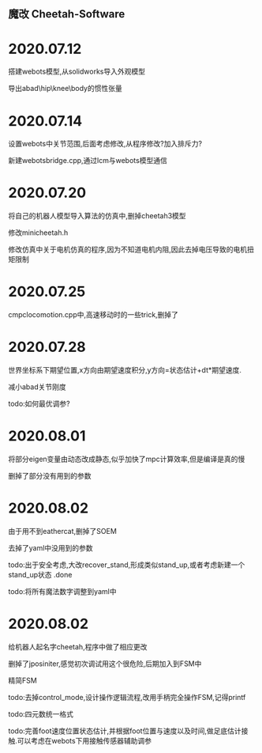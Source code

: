 ## 魔改 Cheetah-Software
# 2020.07.12
搭建webots模型,从solidworks导入外观模型

导出abad\hip\knee\body的惯性张量
# 2020.07.14
设置webots中关节范围,后面考虑修改,从程序修改?加入排斥力?

新建webotsbridge.cpp,通过lcm与webots模型通信
# 2020.07.20
将自己的机器人模型导入算法的仿真中,删掉cheetah3模型

修改minicheetah.h

修改仿真中关于电机仿真的程序,因为不知道电机内阻,因此去掉电压导致的电机扭矩限制
# 2020.07.25
cmpclocomotion.cpp中,高速移动时的一些trick,删掉了
# 2020.07.28
世界坐标系下期望位置,x方向由期望速度积分,y方向=状态估计+dt*期望速度.

减小abad关节刚度

todo:如何最优调参?
# 2020.08.01
将部分eigen变量由动态改成静态,似乎加快了mpc计算效率,但是编译是真的慢

删掉了部分没有用到的参数
# 2020.08.02
由于用不到eathercat,删掉了SOEM

去掉了yaml中没用到的参数

todo:出于安全考虑,大改recover_stand,形成类似stand_up,或者考虑新建一个stand_up状态 .done

todo:将所有魔法数字调整到yaml中
# 2020.08.02
给机器人起名字cheetah,程序中做了相应更改

删掉了jposiniter,感觉初次调试用这个很危险,后期加入到FSM中

精简FSM

todo:去掉control_mode,设计操作逻辑流程,改用手柄完全操作FSM,记得printf


todo:四元数统一格式

todo:完善foot速度位置状态估计,并根据foot位置与速度以及时间,做足底估计接触.可以考虑在webots下用接触传感器辅助调参



